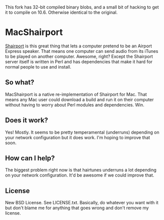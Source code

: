 This fork has 32-bit compiled binary blobs, and a small bit of hacking to get it to compile on 10.6. Otherwise identical to the original.

# MacShairport
[Shairport](https://github.com/albertz/shairport) is this great thing that lets a computer pretend to be an Airport Express speaker. That means one computer can send audio from its iTunes to be played on another computer. Awesome, right? Except the Shairport server itself is written in Perl and has dependencies that make it hard for normal people to use and install.

## So what?
MacShairport is a native re-implementation of Shairport for Mac. That means any Mac user could download a build and run it on their computer without having to worry about Perl modules and dependencies. Win.

## Does it work?
Yes! Mostly. It seems to be pretty temperamental (underruns) depending on your network configuration but it does work. I'm hoping to improve that soon.

## How can I help?
The biggest problem right now is that hairtunes underruns a lot depending on your network configuration. It'd be awesome if we could improve that.

## License
New BSD License. See LICENSE.txt. Basically, do whatever you want with it but don't blame me for anything that goes wrong and don't remove my license.
